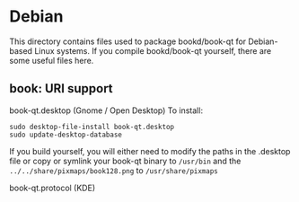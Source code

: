 
Debian
====================
This directory contains files used to package bookd/book-qt
for Debian-based Linux systems. If you compile bookd/book-qt yourself, there are some useful files here.

## book: URI support ##


book-qt.desktop  (Gnome / Open Desktop)
To install:

	sudo desktop-file-install book-qt.desktop
	sudo update-desktop-database

If you build yourself, you will either need to modify the paths in
the .desktop file or copy or symlink your book-qt binary to `/usr/bin`
and the `../../share/pixmaps/book128.png` to `/usr/share/pixmaps`

book-qt.protocol (KDE)

